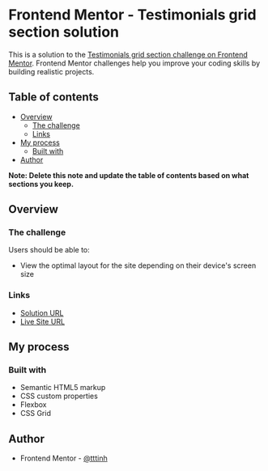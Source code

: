 # Frontend Mentor - Testimonials grid section solution

This is a solution to the [Testimonials grid section challenge on Frontend Mentor](https://www.frontendmentor.io/challenges/testimonials-grid-section-Nnw6J7Un7). Frontend Mentor challenges help you improve your coding skills by building realistic projects. 

## Table of contents

- [Overview](#overview)
  - [The challenge](#the-challenge)
  - [Links](#links)
- [My process](#my-process)
  - [Built with](#built-with)
- [Author](#author)

**Note: Delete this note and update the table of contents based on what sections you keep.**

## Overview

### The challenge

Users should be able to:

- View the optimal layout for the site depending on their device's screen size

### Links

- [Solution URL](https://www.frontendmentor.io/solutions/testimonials-grid-section-cI2R5lQ2N)
- [Live Site URL](https://tttinh.github.io/frontendmentor_008/)

## My process

### Built with

- Semantic HTML5 markup
- CSS custom properties
- Flexbox
- CSS Grid

## Author

- Frontend Mentor - [@tttinh](https://www.frontendmentor.io/profile/tttinh)
